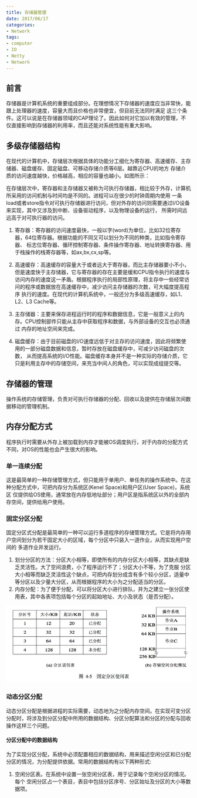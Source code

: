 ```yaml
---
title: 存储器管理
date: 2017/06/17
categories:
- Network
tags:
- computer
- IO
- Netty
- Network
---
```


## 前言
存储器是计算机系统的重要组成部分。在理想情况下存储器的速度应当非常快，能跟上处理器的速度，容量大而且价格也非常便宜，但目前无法同时满足
这三个条件。这可以说是在存储器领域的CAP理论了。因此如何对它加以有效的管理，不仅直接影响到存储器的利用率，而且还能对系统性能有重大影响。

## 多级存储器结构
在现代的计算机中，存储层次根据具体的功能分工细化为寄存器、高速缓存、主存储器、磁盘缓存、固定磁盘、可移动存储介质等6层。越靠近CPU的地方
存储介质的访问速度越快，价格越高，相应的容量也越小。如图所示：

在存储层次中，寄存器和主存储器又被称为可执行存储器，相比较于外存，计算机所采用的访问机制与时间均是不同的。进程可以在很少的时钟周期内使用
一条load或者store指令对可执行存储器进行访问，但对外存的访问则需要通过I/O设备来实现，其中又涉及到中断、设备驱动程序，以及物理设备的运行，
所需时间远远高于对可执行器的访问。

1. 寄存器：寄存器的访问速度最快，一般以字(word)为单位，比如32位寄存器，64位寄存器。根据功能的不同又可以划分为不同的种类，比如指令寄存器、
标志位寄存器、循环控制寄存器、条件操作寄存器、地址转换寄存器、用于栈操作的栈寄存器等，如ax,bx,cx,sp等。

2. 高速缓存：高速缓存的容量大于或者远大于寄存器，而比主存储器要小不小，但是速度快于主存储器，它与寄存器的存在主要是缓和CPU指令执行的速度与
访问内存的速度这一矛盾。根据程序执行的局部性原理，将主存中一些经常访问的程序或数据放在高速缓存中，减少访问主存储器的次数，可大幅度提高程序
执行的速度。在现代的计算机系统中，一般还分为多级高速缓存，如L1、L2、L3 Cache等。

3. 主存储器：主要来保存进程运行时的程序和数据信息，它是一般意义上的内存。CPU控制部件只能从主存中获取程序和数据，与外部设备的交互也必须通过
内存的地址空间来完成。

4. 磁盘缓存：由于目前磁盘的I/O速度远低于对主存的访问速度，因此将频繁使用的一部分磁盘数据和信息，暂时存放在磁盘缓存中，可减少访问磁盘的次数，
从而提高系统的I/O性能。磁盘缓存本身并不是一种实际的存储介质，它只是利用主存中的存储空间，来充当中间人的角色，可以实现成组提交等。

## 存储器的管理
操作系统的存储管理，负责对可执行存储器的分配、回收以及提供在存储层次间数据移动的管理机制。

## 内存分配方式
程序执行时需要从外存上被加载到内存才能被OS调度执行，对于内存的分配方式不同，对OS的性能也会产生很大的影响。

### 单一连续分配
这是最简单的一种存储管理方式，但只能用于单用户、单任务的操作系统中。在这种分配方式中，可把内存分为系统区(Kenel Space)和用户区(User Space)，系统区
仅提供给OS使用，通常放在内存低地址部分；用户区是指系统区以外的全部内存空间，提供给用户使用。

### 固定分区分配
固定分区式分配是最简单的一种可以运行多道程序的存储管理方式。它是将内存用户空间划分为若干固定大小的区域，每个分区中只装入一道作业，从而实现用户空间的
多道作业并发运行。

1. 划分分区的方法：分区大小相等，即使所有的内存分区大小相等，其缺点是缺乏灵活性。大了空间浪费，小了程序运行不了；分区大小不等，为了克服
分区大小相等而缺乏灵活性这个缺点，可把内存划分成含有多个较小分区，适量中等分区以及少量大分区，从而根据程序的大小为之分配适当的分区。
2. 内存分配：为了便于分配，可以将分区大小进行排队，并为之建立一张分区使用表，其中各表项包括每个分区的起始地址、大小及状态（是否分配）。

![](/source/images/2017-06/mm_2.png)

### 动态分区分配
动态分区分配是根据进程的实际需要，动态地为之分配内存空间。在实现可变分区分配时，将涉及到分区分配中所用的数据结构、分区分配算法和分区的分配与回收操作这样三个问题。
#### 分区分配中的数据结构
为了实现分区分配，系统中必须配置相应的数据结构，用来描述空闲分区和已分配分区的情况，为分配提供依据。常用的数据结构有以下两种形式:
1. 空闲分区表。在系统中设置一张空闲分区表，用于记录每个空闲分区的情况。每个 空闲分区占一个表目，表目中包括分区序号、分区始址及分区的大小等数据项。
